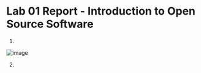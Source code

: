 # Lab 01 Report - Introduction to Open Source Software

1)
![image](https://user-images.githubusercontent.com/75342856/149560635-21942a3d-7b83-4349-b755-6ce1c1ab25dd.png)

2)
